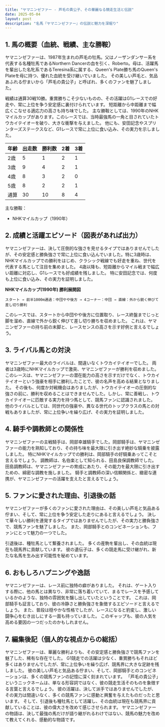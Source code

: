 ```yaml
---
title: "ヤマニンゼファー - 芦毛の貴公子、その華麗なる競走生活と伝説"
date: 2025-05-04
layout: post
description: "名馬『ヤマニンゼファー』の伝説と魅力を深堀り"
---
```


## 1. 馬の概要（血統、戦績、主な勝鞍）

ヤマニンゼファーは、1987年生まれの芦毛の牡馬。父はノーザンダンサー系を代表する名種牡馬であるNorthern Dancerの血を引く、Roberto。母は、活躍馬を輩出した名牝系であるTeresina系に属する、Queen's Plate勝ち馬のQueen's Plateを母に持つ、優れた血統を受け継いでいました。  その美しい芦毛と、気品あふれる佇まいから「芦毛の貴公子」と呼ばれ、多くのファンを魅了しました。

戦績は通算30戦10勝。重賞勝ちこそ少ないものの、その活躍はG1レースでの好走や、常に上位を争う安定感に裏付けられています。  短距離から中距離まで幅広くこなせる適応力の高さも持ち味でした。  主な勝鞍としては、1990年のNHKマイルカップがあります。このレースでは、当時最強馬の一角と目されていたトウカイテイオーを破り、大きな衝撃を与えました。  他にも、安田記念やスプリンターズステークスなど、G1レースで常に上位に食い込み、その実力を示しました。

| 年齢 | 出走数 | 勝利数 | 2着 | 3着 |
|---|---|---|---|---|
| 2歳 | 5 | 1 | 2 | 1 |
| 3歳 | 9 | 4 | 2 | 1 |
| 4歳 | 8 | 3 | 2 | 0 |
| 5歳 | 8 | 2 | 2 | 1 |
| 通算 | 30 | 10 | 8 | 4 |


主な勝鞍：

* NHKマイルカップ（1990年）


## 2. 成績と活躍エピソード（図表があれば出力）

ヤマニンゼファーは、決して圧倒的な強さを見せるタイプではありませんでしたが、その安定感と勝負強さで常に上位に食い込んでいました。特に3歳時は、NHKマイルカップでの勝利をはじめ、クラシック戦線でも好走を重ね、世代を代表する馬として注目を集めました。  4歳以降も、短距離からマイル戦まで幅広い距離に対応し、G1レースでも好成績を残しました。  特に安田記念では、何度も上位に食い込み、その実力を証明しました。

**NHKマイルカップ(1990年) 勝利展開図**

```
スタート → 前半1000m通過：中団やや後方 → 4コーナー：中団 → 直線：外から鋭く伸びて差し切り勝利
```

このレースでは、スタートから中団やや後方に位置取り、レース終盤までじっと脚を溜め、直線で外から鋭く伸びて差し切り勝ちを収めました。  これは、ヤマニンゼファーの持ち前の末脚と、レースセンスの高さを示す好例と言えるでしょう。


## 3. ライバル馬との対決

ヤマニンゼファー最大のライバルは、間違いなくトウカイテイオーでした。  両者は3歳時にNHKマイルカップで激突、ヤマニンゼファーが勝利を収めました。  このレースは、ヤマニンゼファーの潜在能力の高さを示すだけでなく、トウカイテイオーという強豪を相手に勝利したことで、彼の名声を高める結果となりました。  その後も、何度か対戦機会はありましたが、トウカイテイオーの圧倒的な強さの前に、勝利を収めることはできませんでした。しかし、常に善戦し、トウカイテイオーに匹敵する実力を持つ馬として、競馬ファンに認識されました。  他のライバルとしては、同世代の強豪や、異なる世代のトップクラスの馬との対戦もありましたが、常に上位争いを繰り広げ、その実力を証明しました。


## 4. 騎手や調教師との関係性

ヤマニンゼファーの主戦騎手は、岡部幸雄騎手でした。岡部騎手は、ヤマニンゼファーの能力を熟知しており、その持ち味を最大限に引き出す絶妙な騎乗を披露しました。  特にNHKマイルカップでの勝利は、岡部騎手の好騎乗あってこそと言えるでしょう。  調教師は、名伯楽として知られる、田島良保調教師でした。田島調教師は、ヤマニンゼファーの育成にあたり、その能力を最大限に引き出すための、綿密な調教を施しました。  騎手と調教師の深い信頼関係と、緻密な連携が、ヤマニンゼファーの活躍を支えたと言えるでしょう。


## 5. ファンに愛された理由、引退後の話

ヤマニンゼファーが多くのファンに愛された理由は、その美しい芦毛と気品ある佇まい、そして、常に上位を争う安定した走りにあると言えるでしょう。  決して華々しい勝利を連発するタイプではありませんでしたが、その実力と勝負強さで、競馬ファンを魅了しました。  また、岡部騎手とのコンビネーションも、ファンにとって魅力の一つでした。

引退後は、種牡馬として繋養されました。  多くの産駒を輩出し、その血統は現在も競馬界に貢献しています。  彼の遺伝子は、多くの競走馬に受け継がれ、新たな名馬を生み出す可能性を秘めています。


## 6. おもしろハプニングや逸話

ヤマニンゼファーは、レース前に独特の癖がありました。  それは、ゲート入りする際に、他の馬とは異なり、非常に落ち着いていて、まるでレースを予感しているかのような、独特の雰囲気を醸し出していたということです。  これは、岡部騎手も証言しており、彼の冷静さと勝負強さを象徴するエピソードと言えるでしょう。  また、普段は穏やかな性格でしたが、レースになると豹変し、激しい闘争心をむき出しにする一面も持っていました。  このギャップも、彼の人気を高める要因の一つだったのかもしれません。


## 7. 編集後記（個人的な視点からの総括）

ヤマニンゼファーは、華麗な勝利よりも、その安定感と勝負強さで競馬ファンを魅了した、稀有な存在でした。  G1競走での活躍は少なく、重賞勝ちもそれほど多くはありませんでしたが、常に上位争いを繰り広げ、競馬界に大きな足跡を残しました。  彼の美しい芦毛と気品ある佇まい、そして、岡部騎手とのコンビネーションは、多くの競馬ファンの記憶に深く刻まれています。  「芦毛の貴公子」というニックネームは、単なる形容詞ではなく、彼の競走生活そのものを象徴する言葉と言えるでしょう。  彼の活躍は、決して派手ではありませんでしたが、その実力は間違いなく、多くの競馬ファンに感動と興奮を与えたものだったと思います。  そして、引退後も種牡馬として活躍し、その血統は現在も競馬界に貢献していることは、彼の偉大さを改めて感じさせられます。  ヤマニンゼファーの物語は、決して最強の馬だけが語り継がれるわけではない、競馬の魅力を改めて教えてくれる、感動的な物語です。
